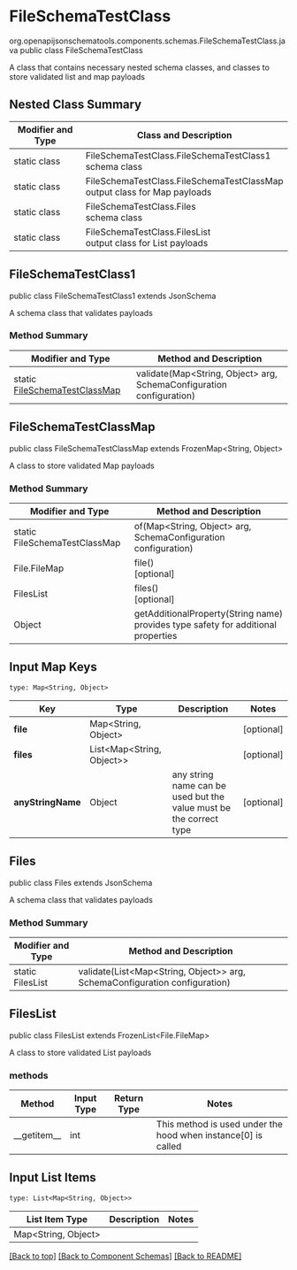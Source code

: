 # FileSchemaTestClass
org.openapijsonschematools.components.schemas.FileSchemaTestClass.java
public class FileSchemaTestClass

A class that contains necessary nested schema classes, and classes to store validated list and map payloads

## Nested Class Summary
| Modifier and Type | Class and Description |
| ----------------- | ---------------------- |
| static class | FileSchemaTestClass.FileSchemaTestClass1<br> schema class |
| static class | FileSchemaTestClass.FileSchemaTestClassMap<br> output class for Map payloads |
| static class | FileSchemaTestClass.Files<br> schema class |
| static class | FileSchemaTestClass.FilesList<br> output class for List payloads |

## FileSchemaTestClass1
public class FileSchemaTestClass1
extends JsonSchema

A schema class that validates payloads

### Method Summary
| Modifier and Type | Method and Description |
| ----------------- | ---------------------- |
| static [FileSchemaTestClassMap](#fileschematestclassmap) | validate(Map<String, Object> arg, SchemaConfiguration configuration) |

## FileSchemaTestClassMap
public class FileSchemaTestClassMap
extends FrozenMap<String, Object>

A class to store validated Map payloads

### Method Summary
| Modifier and Type | Method and Description |
| ----------------- | ---------------------- |
| static FileSchemaTestClassMap | of(Map<String, Object> arg, SchemaConfiguration configuration) |
| File.FileMap | file()<br>[optional] |
| FilesList | files()<br>[optional] |
| Object | getAdditionalProperty(String name)<br>provides type safety for additional properties |

## Input Map Keys
```
type: Map<String, Object>
```
Key | Type |  Description | Notes
------------ | ------------- | ------------- | -------------
**file** | Map<String, Object> |  | [optional]
**files** | List<Map<String, Object>> |  | [optional]
**anyStringName** | Object | any string name can be used but the value must be the correct type | [optional]

## Files
public class Files
extends JsonSchema

A schema class that validates payloads

### Method Summary
| Modifier and Type | Method and Description |
| ----------------- | ---------------------- |
| static FilesList | validate(List<Map<String, Object>> arg, SchemaConfiguration configuration) |

## FilesList
public class FilesList
extends FrozenList<File.FileMap>

A class to store validated List payloads

### methods
Method | Input Type | Return Type | Notes
------ | ---------- | ----------- | ------
&lowbar;&lowbar;getitem&lowbar;&lowbar; | int |  | This method is used under the hood when instance[0] is called

## Input List Items
```
type: List<Map<String, Object>>
```
List Item Type | Description | Notes
-------------------- | ------------- | -------------
Map<String, Object> |  |

[[Back to top]](#top) [[Back to Component Schemas]](../../../README.md#Component-Schemas) [[Back to README]](../../../README.md)
